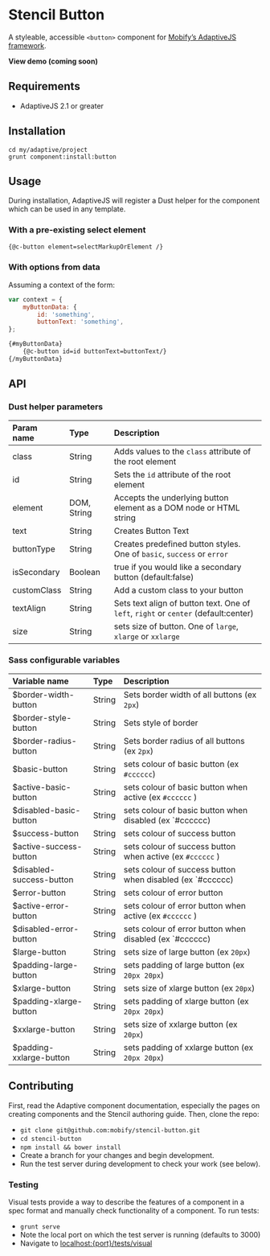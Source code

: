 # Stencil Button

A styleable, accessible `<button>` component for [Mobify’s AdaptiveJS framework](http://adaptivejs.mobify.com/).

**View demo (coming soon)**

## Requirements

- AdaptiveJS 2.1 or greater

## Installation

```shell
cd my/adaptive/project
grunt component:install:button
```

## Usage

During installation, AdaptiveJS will register a Dust helper for the component which can be used in any template.

### With a pre-existing select element

```html
{@c-button element=selectMarkupOrElement /}
```


### With options from data

Assuming a context of the form:

```javascript
var context = {
    myButtonData: {
        id: 'something',
        buttonText: 'something',
};
```

```html
{#myButtonData}
    {@c-button id=id buttonText=buttonText/}
{/myButtonData}
```



## API

### Dust helper parameters

Param name | Type          | Description
:--------- | :------------ | :----------
class      | String        | Adds values to the `class` attribute of the root element
id         | String        | Sets the `id` attribute of the root element
element    | DOM, String   | Accepts the underlying button element as a DOM node or HTML string
text       | String        | Creates Button Text
buttonType | String        | Creates predefined button styles. One of `basic`, `success` or `error`
isSecondary| Boolean       | true if you would like a secondary button (default:false)
customClass| String        | Add a custom class to your button
textAlign  | String        | Sets text align of button text. One of `left`, `right` or `center` (default:center)
size       | String        | sets size of button. One of `large`, `xlarge` or `xxlarge`


### Sass configurable variables

Variable name             | Type      | Description
:------------------------ | :-------- | :----------
$border-width-button      | String    | Sets border width of all buttons (ex `2px`)
$border-style-button      | String    | Sets style of border
$border-radius-button     | String    | Sets border radius of all buttons (ex `2px`)
$basic-button             | String    | sets colour of basic button (ex `#cccccc`)
$active-basic-button      | String    | sets colour of basic button when active (ex `#cccccc` )
$disabled-basic-button    | String    | sets colour of basic button when disabled (ex `#cccccc)
$success-button           | String    | sets colour of success button
$active-success-button    | String    | sets colour of success button when active (ex `#cccccc` )
$disabled-success-button  | String    | sets colour of success button when disabled (ex `#cccccc)
$error-button             | String    | sets colour of error button
$active-error-button      | String    | sets colour of error button when active (ex `#cccccc` )
$disabled-error-button    | String    | sets colour of error button when disabled (ex `#cccccc)
$large-button             | String    | sets size of large button (ex `20px`)
$padding-large-button     | String    | sets padding of large button (ex `20px 20px`)
$xlarge-button            | String    | sets size of xlarge button (ex `20px`)
$padding-xlarge-button    | String    | sets padding of xlarge button (ex `20px 20px`)
$xxlarge-button           | String    | sets size of xxlarge button (ex `20px`)
$padding-xxlarge-button   | String    | sets padding of xxlarge button (ex `20px 20px`)


## Contributing

First, read the Adaptive component documentation, especially the pages on creating components and the Stencil authoring guide. Then, clone the repo:

- `git clone git@github.com:mobify/stencil-button.git`
- `cd stencil-button`
- `npm install && bower install`
- Create a branch for your changes and begin development.
- Run the test server during development to check your work (see below).

### Testing

Visual tests provide a way to describe the features of a component in a spec format and manually check functionality of a component. To run tests:

- `grunt serve`
- Note the local port on which the test server is running (defaults to 3000)
- Navigate to [localhost:{port}/tests/visual](http://localhost:3000/tests/visual)